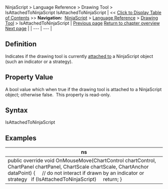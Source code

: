 ﻿
NinjaScript \> Language Reference \> Drawing Tool \> IsAttachedToNinjaScript
IsAttachedToNinjaScript
| \<\< [Click to Display Table of Contents](isattachedtoninjascript.md) \>\> **Navigation:**     [NinjaScript](ninjascript-1.md) \> [Language Reference](language_reference_wip-1.md) \> [Drawing Tool](drawing_tools-1.md) \> IsAttachedToNinjaScript | [Previous page](ignoresuserinput-1.md) [Return to chapter overview](drawing_tools-1.md) [Next page](isglobaldrawingtool-1.md) |
| --- | --- |
## Definition
Indicates if the drawing tool is currently [attached to](attachedto-1.md) a NinjaScript object (such an indicator or a strategy).
 
## Property Value
A bool value which when true if the drawing tool is attached to a NinjaScript object; otherwise false.  This property is read\-only.
 
## Syntax
IsAttachedToNinjaScript
 
## Examples
| ns |
| --- |
| public override void OnMouseMove(ChartControl chartControl, ChartPanel chartPanel, ChartScale chartScale, ChartAnchor dataPoint) {       // do not interact if drawn by an indicator or strategy    if (IsAttachedToNinjaScript)      return; } |
